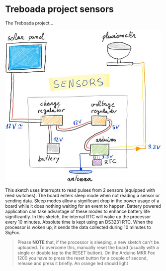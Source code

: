 # Treboada project sensors

The Treboada project...

![Project diagram](./doc/sensors_drawing.jpg "Project diagram")


This sketch uses interrupts to read pulses from 2 sensors (equipped with reed switches).
The board enters sleep mode when not reading a sensor or sending data.
Sleep modes allow a significant drop in the power usage of a board while it does nothing waiting for an event to happen. 
Battery powered application can take advantage of these modes to enhance battery life significantly.
In this sketch, the internal RTC will wake up the processor every 10 minutes. Absolute  time is kept using an DS3231 RTC.
When the processor is woken up, it sends the data collected during 10 minutes to SigFox.

>Please **NOTE** that, if the processor is sleeping, a new sketch can't be uploaded. To overcome this, manually reset the board (usually with a single or double tap to the RESET button). On the Arduino MKR Fox 1200 you have to press the reset button for a couple of second, release and press it briefly. An orange led should light